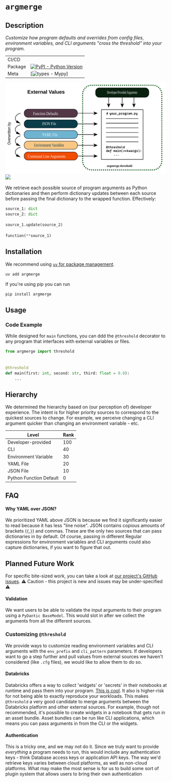 # `argmerge`
## Description
_Customize how program defaults and overrides from config files, environment variables, and CLI arguments "cross the threshold" into your program._

| | |
|---|---|
CI/CD |
Package | [![PyPI - Python Version](https://img.shields.io/pypi/pyversions/argmerge.svg?logo=python&label=Python&logoColor=gold)](https://pypi.org/project/hatch-vcs/) |
Meta|[![types - Mypy](https://img.shields.io/badge/types-Mypy-blue.svg)]


![](https://raw.githubusercontent.com/duck-bongos/py-argmerge/ee26d70afb01489a43741ff9f88347b3ada3c25a/docs/img/argmerge.svg)
![](/img/argmerge.svg)

We retrieve each possible source of program arguments as Python dictionaries and then perform dictionary updates between each source before passing the final dictionary to the wrapped function. Effectively:
```py
source_1: dict
source_2: dict

source_1.update(source_2)

function(**source_1)
```

## Installation
We recommend using [`uv` for package management](http://docs.astral.sh/uv/).
```sh
uv add argmerge
```

If you're using pip you can run
```sh
pip install argmerge
```

## Usage
### Code Example
While designed for `main` functions, you can ddd the `@threshold` decorator to any program that interfaces with external variables or files.
```py
from argmerge import threshold


@threshold
def main(first: int, second: str, third: float = 0.0):
    ...
```

## Hierarchy
We determined the hierarchy based on (our perception of) developer experience. The intent is for higher priority sources to correspond to the quickest sources to change. For example, we perceive changing a CLI argument quicker than changing an environment variable - etc. 


| Level | Rank |
| --- | --- |
| Developer-provided | 100 |
| CLI | 40 |
| Environment Variable | 30 |
| YAML File | 20 |
| JSON File | 10 |
| Python Function Default | 0 |

## FAQ
#### Why YAML over JSON?
We prioritized YAML above JSON is because we find it significantly easier to read because it has less "line noise". JSON contains copious amounts of brackets (`{`,`}`) and commas. These are the only two sources that can pass dictionaries in by default. Of course, passing in different Regular expressions for environment variables and CLI arguments could also capture dictionaries, if you want to figure that out.

## Planned Future Work
For specific bite-sized work, you can take a look at [our project's GitHub issues](https://github.com/duck-bongos/py-argmerge/issues). ⚠️ Caution - this project is new and issues may be under-specified ⚠️

#### Validation
We want users to be able to validate the input arguments to their program using a `PyDantic BaseModel`. This would slot in after we collect the arguments from all the different sources.

### Customizing `@threshold`
We provide ways to customize reading environment variables and CLI arguments with the `env_prefix` and `cli_pattern` parameters. If developers want to go a step further and pull values from external sources we haven't considered (like `.cfg` files), we would like to allow them to do so.

#### Databricks
Databricks offers a way to collect 'widgets' or 'secrets' in their notebooks at runtime and pass them into your program. [This is cool](https://docs.databricks.com/aws/en/notebooks/widgets). It also is higher-risk for not being able to exactly reproduce your workloads. This makes `@threshold` a very good candidate to merge arguments between the Databricks platform and other external sources. For example, though not recommended, it's possible to create widgets in a notebook that gets run in an asset bundle. Asset bundles can be run like CLI applications, which means you can pass arguments in from the CLI or the widgets.

#### Authentication
This is a tricky one, and we may not do it. Since we truly want to provide _everything_ a program needs to run, this would include any authentication keys - think Database access keys or application API keys. The way we'd retrieve keys varies between cloud platforms, as well as non-cloud platforms. What may make the most sense is for us to build some sort of plugin system that allows users to bring their own authentication 




